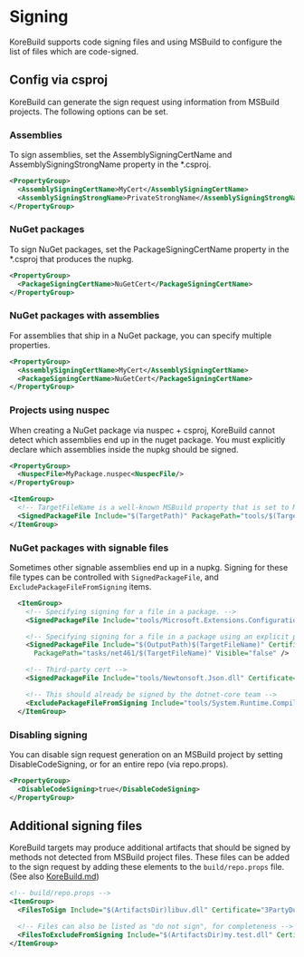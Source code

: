 Signing
=======

KoreBuild supports code signing files and using MSBuild to configure the list of files which are code-signed.

## Config via csproj

KoreBuild can generate the sign request using information from MSBuild projects. The following options can be set.

### Assemblies

To sign assemblies, set the AssemblySigningCertName and AssemblySigningStrongName property in the \*.csproj.

```xml
<PropertyGroup>
  <AssemblySigningCertName>MyCert</AssemblySigningCertName>
  <AssemblySigningStrongName>PrivateStrongName</AssemblySigningStrongName>
</PropertyGroup>
```

### NuGet packages

To sign NuGet packages, set the PackageSigningCertName property in the \*.csproj that produces the nupkg.

```xml
<PropertyGroup>
  <PackageSigningCertName>NuGetCert</PackageSigningCertName>
</PropertyGroup>
```

### NuGet packages with assemblies

For assemblies that ship in a NuGet package, you can specify multiple properties.

```xml
<PropertyGroup>
  <AssemblySigningCertName>MyCert</AssemblySigningCertName>
  <PackageSigningCertName>NuGetCert</PackageSigningCertName>
</PropertyGroup>
```

### Projects using nuspec

When creating a NuGet package via nuspec + csproj, KoreBuild cannot detect which assemblies
end up in the nuget package. You must explicitly declare which assemblies inside the nupkg
should be signed.

```xml
<PropertyGroup>
  <NuspecFile>MyPackage.nuspec<NuspecFile/>
</PropertyGroup>

<ItemGroup>
  <!-- TargetFileName is a well-known MSBuild property that is set to MyPackage.dll -->
  <SignedPackageFile Include="$(TargetPath)" PackagePath="tools/$(TargetFileName)" Visible="false" />
</ItemGroup>
```

### NuGet packages with signable files

Sometimes other signable assemblies end up in a nupkg. Signing for these file types can be controlled with `SignedPackageFile`, and `ExcludePackageFileFromSigning` items.

```xml
  <ItemGroup>
    <!-- Specifying signing for a file in a package. -->
    <SignedPackageFile Include="tools/Microsoft.Extensions.Configuration.Abstractions.dll" Certificate="$(AssemblySigningCertName)" Visible="false" />

    <!-- Specifying signing for a file in a package using an explicit path within the NuGet package. -->
    <SignedPackageFile Include="$(OutputPath)$(TargetFileName)" Certificate="$(AssemblySigningCertName)"
      PackagePath="tasks/net461/$(TargetFileName)" Visible="false" />

    <!-- Third-party cert -->
    <SignedPackageFile Include="tools/Newtonsoft.Json.dll" Certificate="3PartyDual" Visible="false" />

    <!-- This should already be signed by the dotnet-core team -->
    <ExcludePackageFileFromSigning Include="tools/System.Runtime.CompilerServices.Unsafe.dll" />
  </ItemGroup>
```

### Disabling signing

You can disable sign request generation on an MSBuild project by setting DisableCodeSigning, or for an entire repo (via repo.props).

```xml
<PropertyGroup>
  <DisableCodeSigning>true</DisableCodeSigning>
</PropertyGroup>
```

## Additional signing files

KoreBuild targets may produce additional artifacts that should be signed by methods not detected from MSBuild project files. These files can be added to the sign request by adding
these elements to the `build/repo.props` file. (See also [KoreBuild.md](./KoreBuild.md#repo-props))

```xml
<!-- build/repo.props -->
<ItemGroup>
  <FilesToSign Include="$(ArtifactsDir)libuv.dll" Certificate="3PartyDual" />

  <!-- Files can also be listed as "do not sign", for completeness -->
  <FilesToExcludeFromSigning Include="$(ArtifactsDir)my.test.dll" Certificate="3PartyDual" />
</ItemGroup>
```
